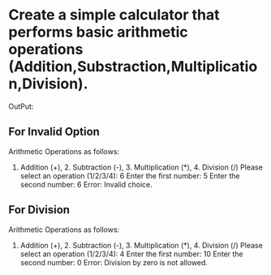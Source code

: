 # Create a simple calculator that performs basic arithmetic operations (Addition,Substraction,Multiplication,Division).

OutPut:
## For Invalid Option
Arithmetic Operations as follows:
1. Addition (+), 2. Subtraction (-), 3. Multiplication (*), 4. Division (/)
Please select an operation (1/2/3/4): 6
Enter the first number: 5
Enter the second number: 6
Error: Invalid choice.

## For Division
Arithmetic Operations as follows:
1. Addition (+), 2. Subtraction (-), 3. Multiplication (*), 4. Division (/)
Please select an operation (1/2/3/4): 4
Enter the first number: 10
Enter the second number: 0
Error: Division by zero is not allowed.
